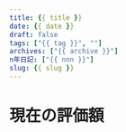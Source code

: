 ```yaml
---
title: {{ title }}
date: {{ date }}
draft: false
tags: ["{{ tag }}", ""]
archives: ["{{ archive }}"]
n年日記: ["{{ nnn }}"]
slug: {{ slug }}
---
```

# 現在の評価額
